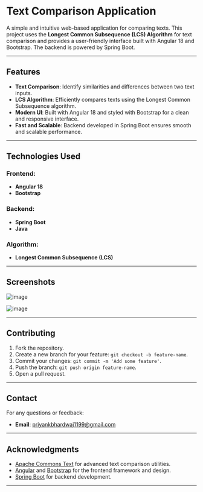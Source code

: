 # Text Comparison Application

A simple and intuitive web-based application for comparing texts. This project uses the **Longest Common Subsequence (LCS) Algorithm** for text comparison and provides a user-friendly interface built with Angular 18 and Bootstrap. The backend is powered by Spring Boot.

---

## Features

- **Text Comparison**: Identify similarities and differences between two text inputs.
- **LCS Algorithm**: Efficiently compares texts using the Longest Common Subsequence algorithm.
- **Modern UI**: Built with Angular 18 and styled with Bootstrap for a clean and responsive interface.
- **Fast and Scalable**: Backend developed in Spring Boot ensures smooth and scalable performance.

---

## Technologies Used

### Frontend:
- **Angular 18**
- **Bootstrap**

### Backend:
- **Spring Boot**
- **Java**

### Algorithm:
- **Longest Common Subsequence (LCS)**

---

## Screenshots

![image](https://github.com/user-attachments/assets/5b6d1fed-3ff7-400a-8c9f-245ba54f298b)

![image](https://github.com/user-attachments/assets/b32e380e-722d-459e-97ff-dc67b6e0ebe6)

---

## Contributing

1. Fork the repository.
2. Create a new branch for your feature: `git checkout -b feature-name`.
3. Commit your changes: `git commit -m 'Add some feature'`.
4. Push the branch: `git push origin feature-name`.
5. Open a pull request.

---

## Contact

For any questions or feedback:

- **Email**: priyankbhardwaj1199@gmail.com

---

## Acknowledgments

- [Apache Commons Text](https://commons.apache.org/proper/commons-text/) for advanced text comparison utilities.
- [Angular](https://angular.io/) and [Bootstrap](https://getbootstrap.com/) for the frontend framework and design.
- [Spring Boot](https://spring.io/projects/spring-boot) for backend development.

---


